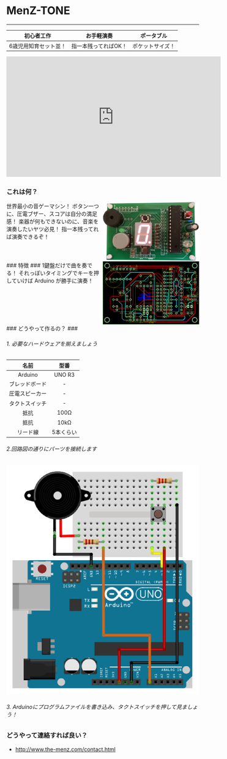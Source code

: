 # MenZ-TONE #
***

|初心者工作|お手軽演奏|ポータブル|
|:---:|:---:|:---:|
|6歳児用知育セット並！|指一本残ってればOK！|ポケットサイズ！|

<iframe width="560" height="315" src="https://www.youtube.com/embed/f3aGDDzvwAQ" frameborder="0" allowfullscreen></iframe>

### これは何？ ###
<img src="https://raw.githubusercontent.com/The-MenZ/MenZ-TONE/master/photo/MenZ-TONE_real.jpg" width="50%" align="right" alt="MenZ-TONE実物">
世界最小の音ゲーマシン！  
ボタン一つに、圧電ブザー、スコアは自分の満足感！  
楽器が何もできないのに、音楽を演奏したいヤツ必見！  
指一本残ってれば演奏できるぞ！  

<br clear="all">
### 特徴 ###
<img src="https://raw.githubusercontent.com/The-MenZ/MenZ-TONE/master/photo/MenZ-TONE_circuit.png" width="50%" align="right" alt="MenZ-TONE実物">
1鍵盤だけで曲を奏でる！  
それっぽいタイミングでキーを押していけば Arduino が勝手に演奏！

<br clear="all">
### どうやって作るの？ ###

###### 1. 必要なハードウェアを揃えましょう  

|名前|型番|
|:---:|:---:|
|Arduino|UNO R3|
|ブレッドボード|-|
|圧電スピーカー|-|
|タクトスイッチ|-|
|抵抗|100Ω|
|抵抗|10kΩ|
|リード線|5本くらい|

###### 2.回路図の通りにパーツを接続します</dt>
![](photo/MenZ-TONE.png)

###### 3. Arduinoにプログラムファイルを書き込み、タクトスイッチを押して見ましょう！

### どうやって連絡すれば良い？ ###

* http://www.the-menz.com/contact.html
